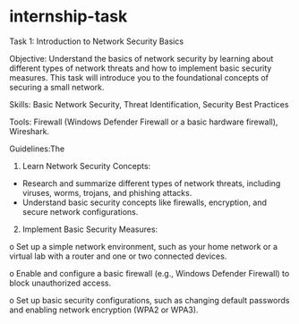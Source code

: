 # internship-task

Task 1: Introduction to Network Security Basics

Objective:
Understand the basics of network security by learning about different types of network threats and
how to implement basic security measures. This task will introduce you to the foundational concepts
of securing a small network.

Skills:
Basic Network Security, Threat Identification, Security Best Practices

Tools:
Firewall (Windows Defender Firewall or a basic hardware firewall), Wireshark.

Guidelines:The

1. Learn Network Security Concepts:
   
- Research and summarize different types of network threats, including viruses, worms,
trojans, and phishing attacks.
- Understand basic security concepts like firewalls, encryption, and secure network
configurations.

2. Implement Basic Security Measures:

o Set up a simple network environment, such as your home network or a virtual lab with a
router and one or two connected devices.

o Enable and configure a basic firewall (e.g., Windows Defender Firewall) to block
unauthorized access.

o Set up basic security configurations, such as changing default passwords and enabling
network encryption (WPA2 or WPA3).
